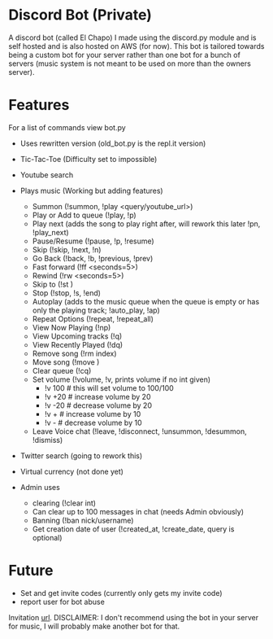 # Discord Bot (Private)
A discord bot (called El Chapo) I made using the discord.py module and is self hosted and is also hosted on AWS (for now). This bot is tailored towards being a custom bot for your server rather than one bot for a bunch of servers (music system is not meant to be used on more than the owners server).

# Features
For a list of commands view bot.py

- Uses rewritten version (old_bot.py is the repl.it version)
- Tic-Tac-Toe (Difficulty set to impossible)
- Youtube search
- Plays music (Working but adding features)
    - Summon (!summon, !play <query/youtube_url>)
    - Play or Add to queue (!play, !p)
    - Play next (adds the song to play right after, will rework this later !pn, !play_next)
    - Pause/Resume (!pause, !p, !resume)
    - Skip (!skip, !next, !n)
    - Go Back (!back, !b, !previous, !prev)
    - Fast forward (!ff <seconds=5>)
    - Rewind (!rw <seconds=5>)
    - Skip to (!st <seconds>)
    - Stop (!stop, !s, !end)
    - Autoplay (adds to the music queue when the queue is empty or has only the playing track; !auto_play, !ap)
    - Repeat Options (!repeat, !repeat_all)
    - View Now Playing (!np)
    - View Upcoming tracks (!q)
    - View Recently Played (!dq)
    - Remove song (!rm index)
    - Move song (!move <from> <to>)
    - Clear queue (!cq)
    - Set volume (!volume, !v, prints volume if no int given)
        - !v 100  # this will set volume to 100/100
        - !v +20  # increase volume by 20
        - !v -20  # decrease volume by 20
        - !v +  # increase volume by 10
        - !v -  # decrease volume by 10
    - Leave Voice chat (!leave, !disconnect, !unsummon, !desummon, !dismiss)
    

- Twitter search (going to rework this)
- Virtual currency (not done yet)
- Admin uses
    - clearing (!clear int)
    - Can clear up to 100 messages in chat (needs Admin obviously)
    - Banning (!ban nick/username)
    - Get creation date of user (!created_at, !create_date, query is optional)

# Future
- Set and get invite codes (currently only gets my invite code)
- report user for bot abuse

Invitation [url](https://discordapp.com/oauth2/authorize?&client_id=282274755426385921&scope=bot&permissions=8).
DISCLAIMER: I don't recommend using the bot in your server for music, I will probably make another bot for that.

